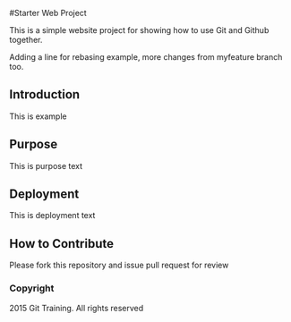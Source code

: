 #Starter Web Project

This is a simple website project for
showing how to use Git and Github together.

Adding a line for rebasing example, more changes
from myfeature branch too.

## Introduction 

This is example

## Purpose

This is purpose text

## Deployment

This is deployment text

## How to Contribute

Please fork this repository and issue pull request for review

### Copyright

2015 Git Training. All rights reserved